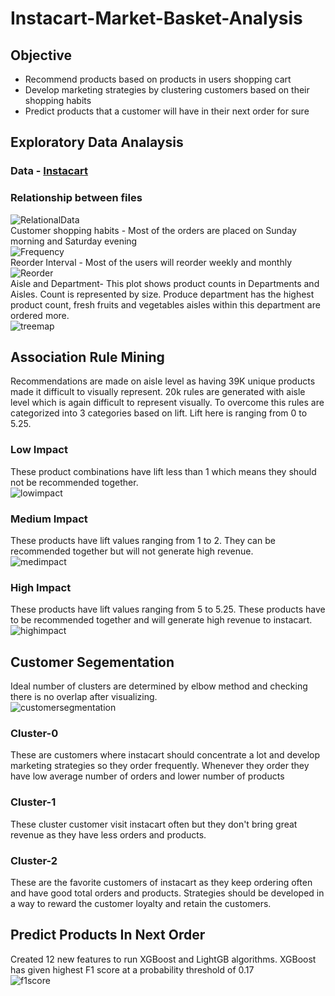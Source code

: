 # Instacart-Market-Basket-Analysis  
## Objective  
- Recommend products based on products in users shopping cart  
- Develop marketing strategies by clustering customers based on their shopping habits  
- Predict products that a customer will have in their next order for sure  
## Exploratory Data Analaysis  
### Data - [Instacart](https://www.kaggle.com/c/instacart-market-basket-analysis/data)  
### Relationship between files  
![RelationalData](https://user-images.githubusercontent.com/56847819/105785614-51873980-5f49-11eb-84fc-edc1cf2c4b85.jpg)  
Customer shopping habits - 	Most of the orders are placed on Sunday morning and Saturday evening  
![Frequency](https://user-images.githubusercontent.com/56847819/105786208-9e1f4480-5f4a-11eb-967b-c44020db9eb3.png)  
Reorder Interval - Most of the users will reorder weekly and monthly  
![Reorder](https://user-images.githubusercontent.com/56847819/105786316-d3c42d80-5f4a-11eb-8015-b8c978415cbe.png)  
Aisle and Department- This plot shows product counts in Departments and Aisles. Count is represented by size. Produce department has the highest product count, fresh fruits and vegetables aisles within this department are ordered more.  
![treemap](https://user-images.githubusercontent.com/56847819/105786731-a2982d00-5f4b-11eb-890b-5fe9725cecd9.png)
## Association Rule Mining  
Recommendations are made on aisle level as having 39K unique products made it difficult to visually represent. 20k rules are generated with aisle level which is again difficult to represent visually. To overcome this rules are categorized into 3 categories based on lift. Lift here is ranging from 0 to 5.25.  
### Low Impact  
These product combinations have lift less than 1 which means they should not be recommended together.  
![lowimpact](https://user-images.githubusercontent.com/56847819/105786851-d2473500-5f4b-11eb-8737-aa688f64c2d6.png)  
### Medium Impact  
These products have lift values ranging from 1 to 2. They can be recommended together but will not generate high revenue.  
![medimpact](https://user-images.githubusercontent.com/56847819/105786904-e8ed8c00-5f4b-11eb-9441-be4f79f7d6a9.png)  
### High Impact  
These products have lift values ranging from 5 to 5.25. These products have to be recommended together and will generate high revenue to instacart.  
![highimpact](https://user-images.githubusercontent.com/56847819/105786908-edb24000-5f4b-11eb-8de8-da2703525cf1.png)  
## Customer Segementation  
Ideal number of clusters are determined by elbow method and checking there is no overlap after visualizing.  
![customersegmentation](https://user-images.githubusercontent.com/56847819/105786916-f276f400-5f4b-11eb-92a1-2b3332c1fbbc.png)  
### Cluster-0  
These are customers where instacart should concentrate a lot and develop marketing strategies so they order frequently. Whenever they order they have low average number of orders and lower number of products  
### Cluster-1  
These cluster customer visit instacart often but they don't bring great revenue as they have less orders and products. 
### Cluster-2  
These are the favorite customers of instacart as they keep ordering often and have good total orders and products. Strategies should be developed in a way to reward the customer loyalty and retain the customers.  
## Predict Products In Next Order  
Created 12 new features to run XGBoost and LightGB algorithms. XGBoost has given highest F1 score at a probability threshold of 0.17  
![f1score](https://user-images.githubusercontent.com/56847819/105786926-f6a31180-5f4b-11eb-8552-f9f645663a90.png)  





